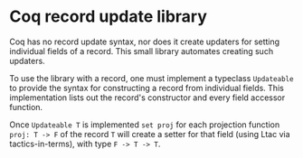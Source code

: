 # Coq record update library

Coq has no record update syntax, nor does it create updaters for setting individual fields of a record. This small library automates creating such updaters.

To use the library with a record, one must implement a typeclass `Updateable` to provide the syntax for constructing a record from individual fields. This implementation lists out the record's constructor and every field accessor function.

Once `Updateable T` is implemented `set proj` for each projection function `proj: T -> F` of the record `T` will create a setter for that field (using Ltac via tactics-in-terms), with type `F -> T -> T`.
